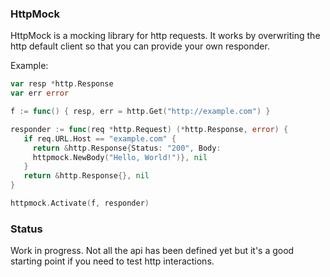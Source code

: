 ### HttpMock

HttpMock is a mocking library for http requests. It works by overwriting the
http default client so that you can provide your own responder.

Example:

```go
var resp *http.Response
var err error

f := func() { resp, err = http.Get("http://example.com") }

responder := func(req *http.Request) (*http.Response, error) {
   if req.URL.Host == "example.com" {
     return &http.Response{Status: "200", Body:
     httpmock.NewBody("Hello, World!")}, nil
   }
   return &http.Response{}, nil
}

httpmock.Activate(f, responder)
```

### Status

Work in progress. Not all the api has been defined yet but it's a good starting
point if you need to test http interactions.
